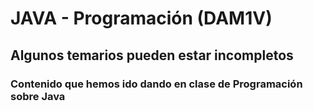 # JAVA - Programación (DAM1V)
## Algunos temarios pueden estar incompletos
### Contenido que hemos ido dando en clase de Programación sobre Java

